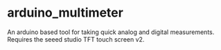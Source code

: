 # arduino_multimeter
An arduino based tool for taking quick analog and digital measurements. Requires the seeed studio TFT touch screen v2.
